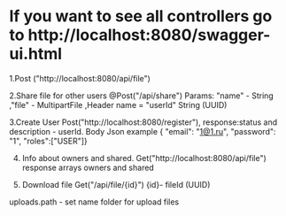 # If you want to  see all controllers go to http://localhost:8080/swagger-ui.html

1.Post ("http://localhost:8080/api/file")

2.Share file for other users @Post("/api/share") Params: "name" - String  ,"file" - MultipartFile ,Header name = "userId" String (UUID)

3.Create User Post("http://localhost:8080/register"), response:status and description - userId.
 Body Json example { "email": "1@1.ru", "password": "1", "roles":["USER"]}

4. Info about owners and shared.  Get("http://localhost:8080/api/file") response arrays owners and shared

5. Download file Get("/api/file/{id}") {id}- fileId (UUID)

uploads.path - set name folder for upload files